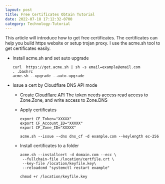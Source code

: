 ```yaml
---
layout: post
title: Free Certificates Obtain Tutorial
date: 2022-07-18 17:12:32-0700
category: Technology-Tutorial
---
```


This article will introduce how to get free certificates. The certificates can help you build https website or setup trojan proxy. I use the acme.sh tool to get certificates easily.

- Install acme.sh and set auto upgrade

  ```shell
  curl  https://get.acme.sh | sh -s email=example@email.com
  . .bashrc
  acme.sh --upgrade --auto-upgrade
  ```

- Issue a cert by Cloudflare DNS API mode

  - Create [Cloudflare API](https://dash.cloudflare.com/profile)
    The token needs access read access to Zone.Zone, and write access to Zone.DNS

  - Apply certificates

    ```shell
    export CF_Token="XXXXX"
    export CF_Account_ID="XXXXX"
    export CF_Zone_ID="XXXXX"

    acme.sh --issue --dns dns_cf -d example.com --keylength ec-256
    ```

  - Install certificates to a folder

    ```shell
    acme.sh --installcert -d domain.com --ecc \
     --fullchain-file /location/certfile.crt \
     --key-file /location/keyfile.key\
     --reloadcmd "systemctl restart example"

    chmod +r /location/keyfile.key
    ```
